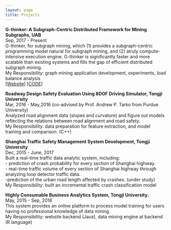 ```yaml
---
layout: page
title: Projects
---
```


<div class="media">
    <div class="media-body">
       <p class="media-heading">
          <strong>G-thinker: A Subgraph-Centric Distributed Framework for Mining Subgraphs, UAB
</strong><br />
          Sep, 2017 - Present<br />
          G-thinker, for subgraph mining, which (1) provides a subgraph-centric programming model natural for subgraph mining, and (2) atruly compute-intensive execution engine. G-thinker is significantly faster and more scalable than existing systems and fills the gap of efficient distributed subgraph mining.<br />
          My Responsibility: graph mining application development, experiments, load balance analysis<br />
          <a href="https://info.cs.uab.edu/yanda/gthinker/">[Website]</a> <a href="https://github.com/yanlab19870714/G-thinker">[CODE]</a><br />
       </p>
    </div>
</div>
<div class="media">
    <div class="media-body">
       <p class="media-heading">
          <strong>Roadway Design Safety Evaluation Using 8DOF Driving Simulator, Tongji University</strong><br />
          Mar, 2016 - May,2016          (co-advised by Prof. Andrew P. Tarko from Purdue University)<br />
          Analyzed road alignment data (slopes and curvature) and figure out models reflecting the relations between road alignment and road safety. <br />
          My Responsibility: data preparation for feature extraction, and model training and comparison. (C++)<br />
          </p>
    </div>
</div>
<div class="media">
    <div class="media-body">
       <p class="media-heading">
          <strong>Shanghai Traffic Safety Management System Development, Tongji University</strong><br />
          Dec, 2015 - June, 2017<br />
          Built a real-time traffic data analytic system, including:<br />
            - prediction of crash probability for every section of Shanghai highway.<br />
            - real-time traffic volume of every section of Shanghai highway through analyzing loop detector traffic data.<br />
            -prediction of the urban road length affected by crashes. (under study)<br />
          My Responsibility: built an incremental traffic crash classification model<br />
       </p>
    </div>
</div>
<div class="media">
    <div class="media-body">
       <p class="media-heading">
          <strong>Highly Consumable Business Analytics System, Tongji University.</strong><br />
          May, 2015 - Sep, 2016 <br />
           This system provides an online platform to process model training for users having no professional knowledge of data mining. <br />
          My Responsibility: website backend (Java), data mining engine at backend (R language)<br />
       </p>
    </div>
</div>

